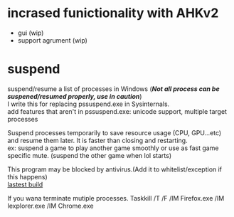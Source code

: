 # incrased funictionality with AHKv2
- gui (wip)
- support agrument (wip)
  

# suspend
suspend/resume a list of processes in Windows (***Not all process can be suspened/resumed properly, use in caution***)  
I write this for replacing pssuspend.exe in Sysinternals.  
add features that aren't in pssuspend.exe: unicode support, multiple target processes  
  
Suspend processes temporarily to save resource usage (CPU, GPU...etc) and resume them later. It is faster than closing and restarting.  
ex: suspend a game to play another game smoothly or use as fast game specific mute. (suspend the other game when lol starts)  

This program may be blocked by antivirus.(Add it to whitelist/exception if this happens)  
[lastest build](https://github.com/craftwar/suspend/releases/tag/git)


If you wana terminate mutiple processes.
Taskkill /T /F /IM Firefox.exe /IM Iexplorer.exe /IM Chrome.exe
